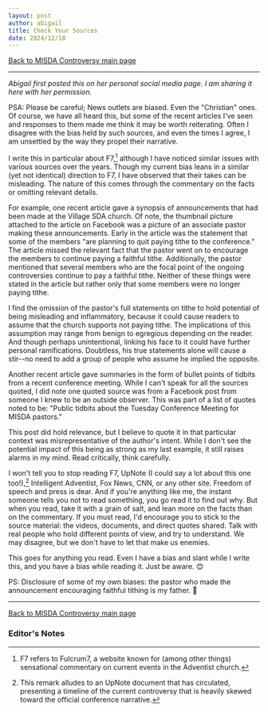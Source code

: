 ```yaml
---
layout: post
author: abigail
title: Check Your Sources
date: 2024/12/18
---
```


[Back to MISDA Controversy main page](/misda-controversy)

---

_Abigail first posted this on her personal social media page. I am sharing it here with her permission._

PSA: Please be careful; News outlets are biased. Even the "Christian" ones. Of course, we have all heard this, but some of the recent articles I've seen and responses to them made me think it may be worth reiterating. Often I disagree with the bias held by such sources, and even the times I agree, I am unsettled by the way they propel their narrative. 

I write this in particular about F7,[^1] although I have noticed similar issues with various sources over the years. Though my current bias leans in a similar (yet not identical) direction to F7, I have observed that their takes can be misleading. The nature of this comes through the commentary on the facts or omitting relevant details. 

For example, one recent article gave a synopsis of announcements that had been made at the Village SDA church. Of note, the thumbnail picture attached to the article on Facebook was a picture of an associate pastor making these announcements. Early in the article was the statement that some of the members "are planning to quit paying tithe to the conference." The article missed the relevant fact that the pastor went on to encourage the members to continue paying a faithful tithe. Additionally, the pastor mentioned that several members who are the focal point of the ongoing controversies continue to pay a faithful tithe. Neither of these things were stated in the article but rather only that some members were no longer paying tithe.

I find the omission of the pastor's full statements on tithe to hold potential of being misleading and inflammatory, because it could cause readers to assume that the church supports not paying tithe. The implications of this assumption may range from benign to egregious depending on the reader. And though perhaps unintentional, linking his face to it could have further personal ramifications. Doubtless, his true statements alone will cause a stir--no need to add a group of people who assume he implied the opposite. 

Another recent article gave summaries in the form of bullet points of tidbits from a recent conference meeting. While I can't speak for all the sources quoted, I did note one quoted source was from a Facebook post from someone I knew to be an outside observer. This was part of a list of quotes noted to be:  "Public tidbits about the Tuesday Conference Meeting for MISDA pastors."

This post did hold relevance, but I believe to quote it in that particular context was misrepresentative of the author's intent. While I don't see the potential impact of this being as strong as my last example, it still raises alarms in my mind. Read critically, think carefully. 

I won't tell you to stop reading F7, UpNote (I could say a lot about this one too!),[^2] Intelligent Adventist, Fox News, CNN, or any other site. Freedom of speech and press is dear. And if you're anything like me, the instant someone tells you not to read something, you go read it to find out why. But when you read, take it with a grain of salt, and lean more on the facts than on the commentary. If you must read, I'd encourage you to stick to the source material: the videos, documents, and direct quotes shared. Talk with real people who hold different points of view, and try to understand. We may disagree, but we don't have to let that make us enemies. 

This goes for anything you read. Even I have a bias and slant while I write this, and you have a bias while reading it. Just be aware. 😊

PS: Disclosure of some of my own biases: the pastor who made the announcement encouraging faithful tithing is my father. 🙂

---

[Back to MISDA Controversy main page](/misda-controversy)

### Editor's Notes
[^1]: F7 refers to Fulcrum7, a website known for (among other things) sensational commentary on current events in the Adventist church.
[^2]: This remark alludes to an UpNote document that has circulated, presenting a timeline of the current controversy that is heavily skewed toward the official conference narrative.

